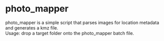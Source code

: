 # photo_mapper
photo_mapper is a simple script that parses images for location metadata and generates a kmz file.<br>
Usage: drop a target folder onto the photo_mapper batch file.

